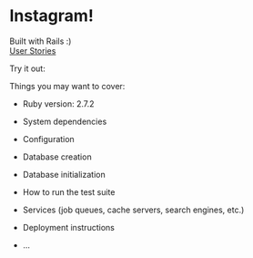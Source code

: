 # Instagram!

Built with Rails :) <br>
[User Stories](PLANS.md)

Try it out: 

Things you may want to cover:

* Ruby version: 2.7.2

* System dependencies

* Configuration

* Database creation

* Database initialization

* How to run the test suite

* Services (job queues, cache servers, search engines, etc.)

* Deployment instructions

* ...
